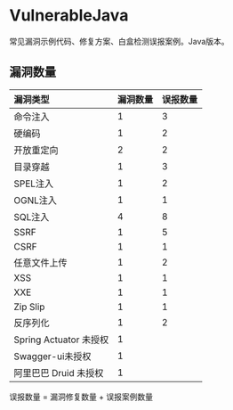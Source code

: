 # VulnerableJava

常见漏洞示例代码、修复方案、白盒检测误报案例。Java版本。

## 漏洞数量

| 漏洞类型 | 漏洞数量 | 误报数量 |
| :------ | :------ | :------- |
| 命令注入 | 1 | 3 |
| 硬编码   | 1 | 2 |
| 开放重定向 | 2 | 2 |
| 目录穿越 | 1 | 3 |
| SPEL注入 | 1 | 2 |
| OGNL注入 | 1 | 1 |
| SQL注入 | 4 | 8 |
| SSRF | 1 | 5 |
| CSRF | 1 | 1 |
| 任意文件上传 | 1 | 2 |
| XSS | 1 | 1 |
| XXE | 1 | 1 |
| Zip Slip | 1 | 1 |
| 反序列化 | 1 | 2 |
| Spring Actuator 未授权 | 1 | |
| Swagger-ui未授权 | 1 | |
| 阿里巴巴 Druid 未授权 | 1 | |

误报数量 = 漏洞修复数量 + 误报案例数量